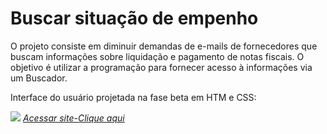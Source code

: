 <html><head></head>
  <body>
  <h1>Buscar situação de empenho</h1>
    <p>O projeto consiste em diminuir demandas de e-mails de fornecedores que buscam informações sobre liquidação e pagamento de notas fiscais. O objetivo é utilizar a programação para fornecer acesso à informações via um Buscador. </p>
    <p>Interface do usuário projetada na fase beta em HTM e CSS:</p>
  <img src="https://github.com/RenataVerasVenturim/Buscadordeempenho/assets/129551549/31413aa7-1aab-42d8-90ce-3d2a6fb1bf06">
    <a href="https://renataverasventurim.github.io/Buscadordeempenho"><i>Acessar site-Clique aqui</i></a></p>
  

  </body>
</html>
